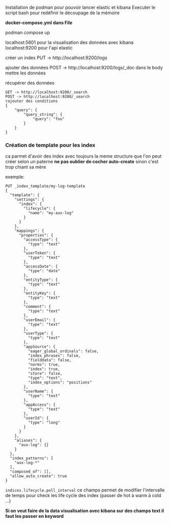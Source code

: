 Installation de podman pour pouvoir lancer elastic et kibana
Executer le script bash pour redéfinir le découpage de la mémoire

**docker-compose.yml dans File**

podman compose up

localhost:5601 pour la visualisation des données avec kibana
localhost:9200 pour l'api elastic

créer un index
PUT -> http://localhost:9200/logs

ajouter des données
POST -> http://localhost:9200/logs/_doc
dans le body mettre les données

récupérer des données
```
GET -> http://localhost:9200/_search
POST -> http://localhost:9200/_search
rajouter des conditions
{
    "query": {
        "query_string": {
            "query": "fou"
        }
    }
}
```


### Création de template  pour les index
ca parmet d'avoir des index avec toujours la meme structure que l'on peut créer selon un paterne
**ne pas oublier de cocher auto-create** sinon c'est trop chiant sa mère

exemple:
```
PUT _index_template/my-log-template
{
  "template": {
	"settings": {
      "index": {
        "lifecycle": {
          "name": "my-aux-log"
        }
      }
    },
    "mappings": {
      "properties": {
        "accessType": {
          "type": "text"
        },
        "userToken": {
          "type": "text"
        },
        "accessDate": {
          "type": "date"
        },
        "entityType": {
          "type": "text"
        },
        "entityKey": {
          "type": "text"
        },
        "comment": {
          "type": "text"
        },
        "userEmail": {
          "type": "text"
        },
        "userType": {
          "type": "text"
        },
        "appSource": {
          "eager_global_ordinals": false,
          "index_phrases": false,
          "fielddata": false,
          "norms": true,
          "index": true,
          "store": false,
          "type": "text",
          "index_options": "positions"
        },
        "userName": {
          "type": "text"
        },
        "appAccess": {
          "type": "text"
        },
        "userId": {
          "type": "long"
        }
      }
    },
    "aliases": {
      "aux-log": {}
    }
  },
  "index_patterns": [
    "aux-log-*"
  ],
  "composed_of": [],
  "allow_auto_create": true
}
```
`indices.lifecycle.poll_interval` ce champs permet de modifier l'intervalle de temps pour check les life cycle des index (passer de hot à warm à cold …)

**Si on veut faire de la data visualisation avec kibana sur des champs text il faut les passer en keyword**
